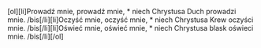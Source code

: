 [ol][li]Prowadź mnie, prowadź mnie, * niech Chrystusa Duch prowadzi mnie. /bis[/li][li]Oczyść mnie, oczyść mnie, * niech Chrystusa Krew oczyści mnie. /bis[/li][li]Oświeć mnie, oświeć mnie, * niech Chrystusa blask oświeci mnie. /bis[/li][/ol]